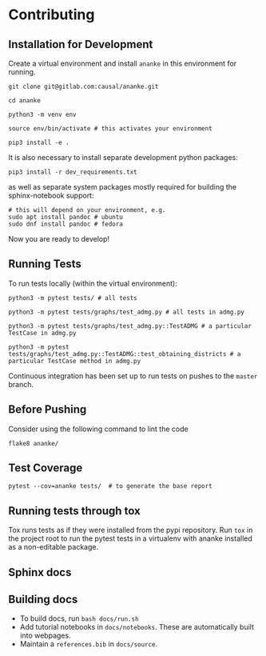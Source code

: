 # Contributing

## Installation for Development

Create a virtual environment and install `ananke` in this environment for running.
```{bash}
git clone git@gitlab.com:causal/ananke.git

cd ananke

python3 -m venv env

source env/bin/activate # this activates your environment

pip3 install -e .
```

It is also necessary to install separate development python packages:
```{bash}
pip3 install -r dev_requirements.txt
```

as well as separate system packages mostly required for building the sphinx-notebook support:

```{bash}
# this will depend on your environment, e.g.
sudo apt install pandoc # ubuntu
sudo dnf install pandoc # fedora
```
Now you are ready to develop!

## Running Tests
To run tests locally (within the virtual environment):
```{bash}
python3 -m pytest tests/ # all tests

python3 -m pytest tests/graphs/test_admg.py # all tests in admg.py

python3 -m pytest tests/graphs/test_admg.py::TestADMG # a particular TestCase in admg.py

python3 -m pytest tests/graphs/test_admg.py::TestADMG::test_obtaining_districts # a particular TestCase method in admg.py
```

Continuous integration has been set up to run tests on pushes to the `master` branch.

## Before Pushing 
Consider using the following command to lint the code

`flake8 ananke/`


## Test Coverage

```{bash}
pytest --cov=ananke tests/  # to generate the base report

```

## Running tests through tox
Tox runs tests as if they were installed from the pypi repository. Run `tox` in the project root to run the pytest tests in a virtualenv with ananke installed as a non-editable package.

## Sphinx docs

## Building docs

* To build docs, run `bash docs/run.sh`
* Add tutorial notebooks in `docs/notebooks`. These are automatically built into webpages.
* Maintain a `references.bib` in `docs/source`. 

